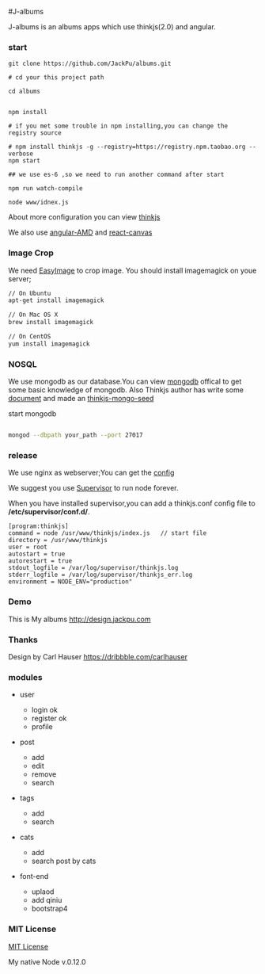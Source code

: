 #J-albums

J-albums is an albums apps which use thinkjs(2.0) and angular.

### start

```shell
git clone https://github.com/JackPu/albums.git

# cd your this project path

cd albums


npm install 

# if you met some trouble in npm installing,you can change the registry source 

# npm install thinkjs -g --registry=https://registry.npm.taobao.org --verbose
npm start

## we use es-6 ,so we need to run another command after start

npm run watch-compile
 
node www/idnex.js

```

About more configuration you can view [thinkjs](https://github.com/75team/thinkjs)

We also use [angular-AMD](https://github.com/marcoslin/angularAMD) and [react-canvas](https://github.com/Flipboard/react-canvas)

### Image Crop

We need [EasyImage](https://github.com/hacksparrow/node-easyimage) to crop image. You should install imagemagick on youe server;

``` bash
// On Ubuntu
apt-get install imagemagick

// On Mac OS X
brew install imagemagick

// On CentOS
yum install imagemagick
```


### NOSQL

We use mongodb as our database.You can view [mongodb](https://www.mongodb.com) offical to get some basic knowledge of mongodb.
Also Thinkjs author has write some [document](https://thinkjs.org/zh-CN/doc/2.0/model_mongodb.html) and made an [thinkjs-mongo-seed]()

start mongodb

``` bash

mongod --dbpath your_path --port 27017
```


### release 

We use nginx as webserver;You can get the [config](https://github.com/JackPu/albums/blob/master/config/nginx.conf)

We suggest you use [Supervisor](http://supervisord.org/running.html#adding-a-program) to run node forever.

When you have installed supervisor,you can add a thinkjs.conf config file to <b>/etc/supervisor/conf.d/</b>.

```shell
[program:thinkjs]
command = node /usr/www/thinkjs/index.js   // start file
directory = /usr/www/thinkjs
user = root
autostart = true
autorestart = true
stdout_logfile = /var/log/supervisor/thinkjs.log
stderr_logfile = /var/log/supervisor/thinkjs_err.log
environment = NODE_ENV="production"

```

### Demo

This is My albums http://design.jackpu.com


### Thanks 

Design by Carl Hauser https://dribbble.com/carlhauser



### modules

+ user 
    + login ok
    + register ok
    + profile 
+ post 
    + add 
    + edit
    + remove
    + search
+ tags
    + add 
    + search
    
+ cats 
    + add 
    + search post by cats

+ font-end 
    + uplaod
    + add qiniu
    + bootstrap4


### MIT License

[MIT License](https://github.com/JackPu/albums)

My native Node v.0.12.0
